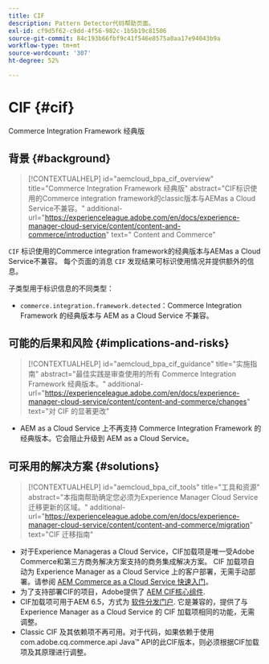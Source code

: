 ```yaml
---
title: CIF
description: Pattern Detector代码帮助页面。
exl-id: cf9d5f62-c9dd-4f56-982c-1b5b19c81506
source-git-commit: 84c193b66fbf9c41f546e8575a0aa17e94043b9a
workflow-type: tm+mt
source-wordcount: '307'
ht-degree: 52%

---
```


# CIF {#cif}

Commerce Integration Framework 经典版

## 背景 {#background}

>[!CONTEXTUALHELP]
>id="aemcloud_bpa_cif_overview"
>title="Commerce Integration Framework 经典版"
>abstract="CIF标识使用的Commerce integration framework的classic版本与AEMas a Cloud Service不兼容。"
>additional-url="https://experienceleague.adobe.com/en/docs/experience-manager-cloud-service/content/content-and-commerce/introduction" text=" Content and Commerce"

`CIF`  标识使用的Commerce integration framework的经典版本与AEMas a Cloud Service不兼容。 每个页面的消息 `CIF` 发现结果可标识使用情况并提供额外的信息。

子类型用于标识信息的不同类型：

* `commerce.integration.framework.detected`：Commerce Integration Framework 的经典版本与 AEM as a Cloud Service 不兼容。


## 可能的后果和风险 {#implications-and-risks}

>[!CONTEXTUALHELP]
>id="aemcloud_bpa_cif_guidance"
>title="实施指南"
>abstract="最佳实践是审查使用的所有 Commerce Integration Framework 经典版本。"
>additional-url="https://experienceleague.adobe.com/en/docs/experience-manager-cloud-service/content/content-and-commerce/changes" text="对 CIF 的显著更改"

* AEM as a Cloud Service 上不再支持 Commerce Integration Framework 的经典版本。它会阻止升级到 AEM as a Cloud Service。

## 可采用的解决方案 {#solutions}

>[!CONTEXTUALHELP]
>id="aemcloud_bpa_cif_tools"
>title="工具和资源"
>abstract="本指南帮助确定您必须为Experience Manager Cloud Service迁移更新的区域。"
>additional-url="https://experienceleague.adobe.com/en/docs/experience-manager-cloud-service/content/content-and-commerce/migration" text="CIF 迁移指南"

* 对于Experience Manageras a Cloud Service，CIF加载项是唯一受Adobe Commerce和第三方商务解决方案支持的商务集成解决方案。 CIF 加载项自动为 Experience Manager as a Cloud Service 上的客户部署，无需手动部署。请参阅 [AEM Commerce as a Cloud Service 快速入门](https://experienceleague.adobe.com/en/docs/experience-manager-cloud-service/content/content-and-commerce/storefront/getting-started)。
* 为了支持部署CIF的项目，Adobe提供了 [AEM CIF核心组件](https://github.com/adobe/aem-core-cif-components).
* CIF加载项可用于AEM 6.5，方式为 [软件分发门户](https://experience.adobe.com/#/downloads/content/software-distribution/en/aem.html). 它是兼容的，提供了与 Experience Manager as a Cloud Service 的 CIF 加载项相同的功能，无需调整。
* Classic CIF 及其依赖项不再可用。对于代码，如果依赖于使用com.adobe.cq.commerce.api Java™ API的此CIF版本，则必须根据CIF加载项及其原理进行调整。
